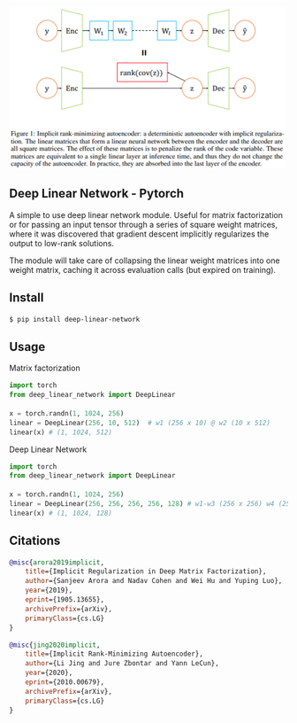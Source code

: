 <img src="./diagram.png" width="500px"></img>

## Deep Linear Network - Pytorch

A simple to use deep linear network module. Useful for matrix factorization or for passing an input tensor through a series of square weight matrices, where it was discovered that gradient descent implicitly regularizes the output to low-rank solutions.

The module will take care of collapsing the linear weight matrices into one weight matrix, caching it across evaluation calls (but expired on training).

## Install

```bash
$ pip install deep-linear-network
```

## Usage

Matrix factorization

```python
import torch
from deep_linear_network import DeepLinear

x = torch.randn(1, 1024, 256)
linear = DeepLinear(256, 10, 512)  # w1 (256 x 10) @ w2 (10 x 512)
linear(x) # (1, 1024, 512)
```

Deep Linear Network

```python
import torch
from deep_linear_network import DeepLinear

x = torch.randn(1, 1024, 256)
linear = DeepLinear(256, 256, 256, 256, 128) # w1-w3 (256 x 256) w4 (256 x 128)
linear(x) # (1, 1024, 128)
```

## Citations

```bibtex
@misc{arora2019implicit,
    title={Implicit Regularization in Deep Matrix Factorization}, 
    author={Sanjeev Arora and Nadav Cohen and Wei Hu and Yuping Luo},
    year={2019},
    eprint={1905.13655},
    archivePrefix={arXiv},
    primaryClass={cs.LG}
}
```

```bibtex
@misc{jing2020implicit,
    title={Implicit Rank-Minimizing Autoencoder}, 
    author={Li Jing and Jure Zbontar and Yann LeCun},
    year={2020},
    eprint={2010.00679},
    archivePrefix={arXiv},
    primaryClass={cs.LG}
}
```

